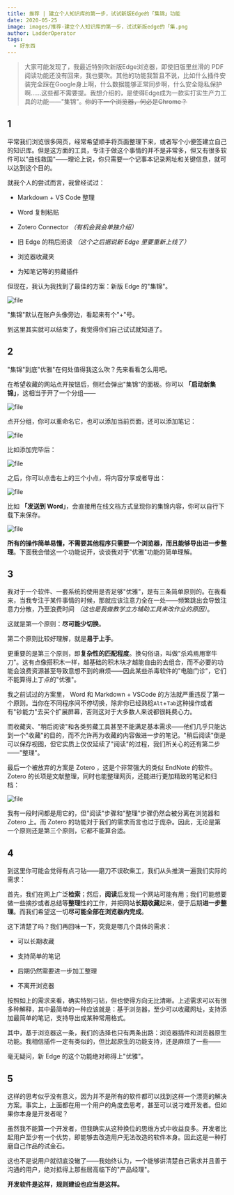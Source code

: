 ```yaml
---
title: 推荐 | 建立个人知识库的第一步，试试新版Edge的「集锦」功能
date: 2020-05-25
image: images/推荐-建立个人知识库的第一步，试试新版edge的「集.png
author: LadderOperator
tags:
  - 好东西
---
```

> 大家可能发现了，我最近特别吹新版Edge浏览器，即使旧版里丝滑的 PDF阅读功能还没有回来，我也要吹。其他的功能我暂且不说，比如什么插件安装完全踩在Google身上啊，什么数据能够正常同步啊，什么安全隐私保护啊......这些都不需要提。我想介绍的，是使得Edge成为一款实打实生产力工具的功能——"集锦"。~~你的下一个浏览器，何必是Chrome？~~



## 1



平常我们浏览很多网页，经常希望顺手将页面整理下来，或者写个小便签建立自己的知识库。但是这方面的工具，专注于做这个事情的并不是非常多，但又有很多软件可以"曲线救国"——理论上说，你只需要一个记事本记录网址和关键信息，就可以达到这个目的。



就我个人的尝试而言，我曾经试过：



-   Markdown + VS Code 整理

-   Word 复制粘贴

-   Zotero Connector *（有机会我会单独介绍）*

-   旧 Edge 的稍后阅读 *（这个之后据说新 Edge 里要重新上线了）*

-   浏览器收藏夹

-   为知笔记等的剪藏插件



但现在，我认为我找到了最佳的方案：新版 Edge 的"集锦"。



![file](images/image-1590370424629.png)



"集锦"默认在账户头像旁边，看起来有个"+"号。



到这里其实就可以结束了，我觉得你们自己试试就知道了。



## 2



"集锦"到底"优雅"在何处值得我这么吹？先来看看怎么用吧。



在希望收藏的网站点开按钮后，侧栏会弹出"集锦"的面板。你可以 **「启动新集锦」**，这相当于开了一个分组——



![file](images/image-1590370441355.png)



点开分组，你可以重命名它，也可以添加当前页面，还可以添加笔记：



![file](images/image-1590370454794.png)



比如添加完毕后：



![file](images/image-1590370470281.png)



之后，你可以点击右上的三个小点，将内容分享或者导出：



![file](images/image-1590370488945.png)



比如 **「发送到 Word」**，会直接用在线文档方式呈现你的集锦内容，你可以自行下载下来保存。



![file](images/image-1590370509381.png)



**所有的操作简单易懂，不需要其他程序只需要一个浏览器，而且能够导出进一步整理**。下面我会借这一个功能说开，谈谈我对于"优雅"功能的简单理解。



## 3



我对于一个软件、一套系统的使用是否足够"优雅"，是有三条简单原则的。在我看来，当我专注于某件事情的时候，那就应该注意力全在一处——频繁跳出会导致注意力分散，乃至浪费时间 *（这也是我做教学立方辅助工具来改作业的原因）*。



这就是第一个原则：**尽可能少切换**。



第二个原则比较好理解，就是**易于上手**。



更重要的是第三个原则，即**复杂性的匹配程度**。换句俗语，叫做"杀鸡焉用宰牛刀"。这有点像搭积木一样，越基础的积木块才越能自由的去组合，而不必要的功能会浪费资源甚至导致意想不到的麻烦——因此某些杀毒软件的"电脑门诊"，它们不能算得上丁点的"优雅"。



我之前试过的方案里， Word 和 Markdown + VSCode 的方法就严重违反了第一个原则。当你在不同程序间不停切换，除非你已经熟稔`Alt`+`Tab`这种操作或者有"钞能力"去买个扩展屏幕，否则这对于大多数人来说都很耗费心力。



而收藏夹、"稍后阅读"和各类剪藏工具甚至不能满足基本需求——他们几乎只能达到一个"收藏"的目的，而不允许再为收藏的内容做进一步的笔记。"稍后阅读"倒是可以保存视图，但它实质上仅仅延续了"阅读"的过程，我们所关心的还有第二步——"整理"。



最后一个被放弃的方案是 Zotero ，这是个非常强大的类似 EndNote 的软件。Zotero 的长项是文献整理，同时也能整理网页，还能进行更加精致的笔记和归档：



![file](images/image-1590370529362.png)



我有一段时间都是用它的，但"阅读"步骤和"整理"步骤仍然会被分离在浏览器和 Zotero 上。而 Zotero 的功能对于我们的需求而言也过于庞杂。因此，无论是第一个原则还是第三个原则，它都不能算合适。



## 4



到这里你可能会觉得有点刁钻——磨刀不误砍柴工，我们从头推演一遍我们实际的需求：



首先，我们在网上广泛**检索**；然后，**阅读**后发现一个网站可能有用；我们可能想要做一些摘抄或者总结等**整理**性的工作，并把网站**长期收藏**起来，便于后期**进一步整理**。而我们希望这一切**尽可能全部在浏览器内完成**。



这下清楚了吗？我们再回味一下，究竟是哪几个具体的需求：



-   可以长期收藏

-   支持简单的笔记

-   后期仍然需要进一步加工整理

-   不离开浏览器



按照如上的需求来看，确实特别刁钻，但也使得方向无比清晰。上述需求可以有很多种解释，其中最简单的一种应该就是：基于浏览器，至少可以收藏网址，支持添加最简单的笔记，支持导出成某种常用格式。



其中，基于浏览器这一条，我们的选择也只有两条出路：浏览器插件和浏览器原生功能。我相信插件一定有类似的，但比起原生的功能支持，还是麻烦了一些——



毫无疑问，新 Edge 的这个功能绝对称得上"优雅"。



## 5



这样的思考似乎没有意义，因为并不是所有的软件都可以找到这样一个漂亮的解决方案。事实上，上面都在用一个用户的角度去思考，甚至可以说刁难开发者。但如果你本身是开发者呢？



虽然我不能算一个开发者，但我确实从这种换位的思维方式中收益良多。开发者比起用户至少有一个优势，即能够去改造用户无法改造的软件本身。因此这是一种打磨自己作品的试金石。



这也不是说用户就彻底没辙了——我始终认为，一个能够讲清楚自己需求并且善于沟通的用户，绝对抵得上那些居高临下的"产品经理"。



**开发软件是这样，规则建设也应当是这样。**


